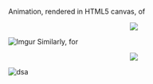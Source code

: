 Animation, rendered in HTML5 canvas, of 
<p align="center"> <img src="https://i.imgur.com/mfkVeBp.png"></img>

![Imgur](https://i.imgur.com/eBtIWBB.gif)
Similarly, for 
  <p align="center"> <img src="https://i.imgur.com/ZF25eqp.png"></img>
  
![dsa](https://i.imgur.com/cp4ecuD.gif)
